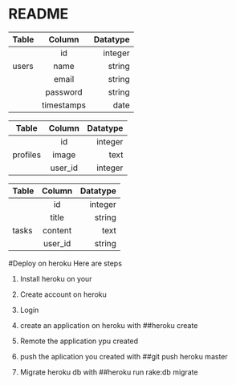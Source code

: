 # README

| Table         | Column        | Datatype |
| ------------- |:-------------:| -----:   |
|               | id            | integer  |
|users          | name          |  string  |
|               | email         |  string  |
|               | password      |  string  |
|               | timestamps    |  date    |


| Table         | Column        | Datatype |
| ------------- |:-------------:| -----:   |
|               | id            |  integer |
|   profiles    | image         |  text    |
|               | user_id       |  integer |


| Table         | Column        | Datatype |
| ------------- |:-------------:| -----:   |
|               | id            |  integer |
|               | title         |  string  |
|tasks          | content       |  text    |
|               | user_id       |  string  |



#Deploy on heroku
Here are steps
1. Install heroku on your
2. Create account on heroku 
3. Login 
4. create an application on heroku with 
##heroku create

5. Remote the application ypu created
6. push the aplication you created with
##git push heroku master
7. Migrate heroku db with
##heroku run rake:db migrate

